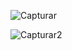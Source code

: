 
![Capturar](https://user-images.githubusercontent.com/46490801/66281946-ea490000-e893-11e9-9ea4-63e969edd437.PNG)

![Capturar2](https://user-images.githubusercontent.com/46490801/66281959-faf97600-e893-11e9-994c-d04eb2a7baf1.PNG)
